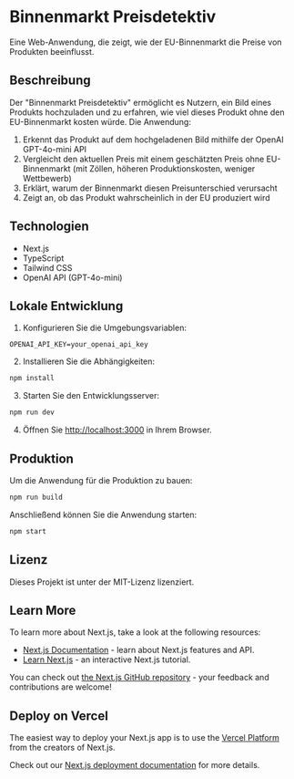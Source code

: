 # Binnenmarkt Preisdetektiv

Eine Web-Anwendung, die zeigt, wie der EU-Binnenmarkt die Preise von Produkten beeinflusst.

## Beschreibung

Der "Binnenmarkt Preisdetektiv" ermöglicht es Nutzern, ein Bild eines Produkts hochzuladen und zu erfahren, wie viel dieses Produkt ohne den EU-Binnenmarkt kosten würde. Die Anwendung:

1. Erkennt das Produkt auf dem hochgeladenen Bild mithilfe der OpenAI GPT-4o-mini API
2. Vergleicht den aktuellen Preis mit einem geschätzten Preis ohne EU-Binnenmarkt (mit Zöllen, höheren Produktionskosten, weniger Wettbewerb)
3. Erklärt, warum der Binnenmarkt diesen Preisunterschied verursacht
4. Zeigt an, ob das Produkt wahrscheinlich in der EU produziert wird

## Technologien

- Next.js
- TypeScript
- Tailwind CSS
- OpenAI API (GPT-4o-mini)

## Lokale Entwicklung

1. Konfigurieren Sie die Umgebungsvariablen:

```
OPENAI_API_KEY=your_openai_api_key
```

2. Installieren Sie die Abhängigkeiten:

```bash
npm install
```

3. Starten Sie den Entwicklungsserver:

```bash
npm run dev
```

4. Öffnen Sie [http://localhost:3000](http://localhost:3000) in Ihrem Browser.

## Produktion

Um die Anwendung für die Produktion zu bauen:

```bash
npm run build
```

Anschließend können Sie die Anwendung starten:

```bash
npm start
```

## Lizenz

Dieses Projekt ist unter der MIT-Lizenz lizenziert.

## Learn More

To learn more about Next.js, take a look at the following resources:

- [Next.js Documentation](https://nextjs.org/docs) - learn about Next.js features and API.
- [Learn Next.js](https://nextjs.org/learn) - an interactive Next.js tutorial.

You can check out [the Next.js GitHub repository](https://github.com/vercel/next.js) - your feedback and contributions are welcome!

## Deploy on Vercel

The easiest way to deploy your Next.js app is to use the [Vercel Platform](https://vercel.com/new?utm_medium=default-template&filter=next.js&utm_source=create-next-app&utm_campaign=create-next-app-readme) from the creators of Next.js.

Check out our [Next.js deployment documentation](https://nextjs.org/docs/app/building-your-application/deploying) for more details.

